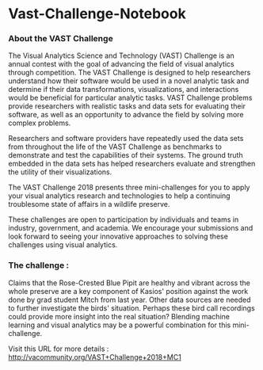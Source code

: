 # Vast-Challenge-Notebook

### About the VAST Challenge

The Visual Analytics Science and Technology (VAST) Challenge is an annual contest with the goal of advancing the field of visual analytics through competition. The VAST Challenge is designed to help researchers understand how their software would be used in a novel analytic task and determine if their data transformations, visualizations, and interactions would be beneficial for particular analytic tasks. VAST Challenge problems provide researchers with realistic tasks and data sets for evaluating their software, as well as an opportunity to advance the field by solving more complex problems.

Researchers and software providers have repeatedly used the data sets from throughout the life of the VAST Challenge as benchmarks to demonstrate and test the capabilities of their systems. The ground truth embedded in the data sets has helped researchers evaluate and strengthen the utility of their visualizations.

The VAST Challenge 2018 presents three mini-challenges for you to apply your visual analytics research and technologies to help a continuing troublesome state of affairs in a wildlife preserve.

These challenges are open to participation by individuals and teams in industry, government, and academia. We encourage your submissions and look forward to seeing your innovative approaches to solving these challenges using visual analytics.

### The challenge :

Claims that the Rose-Crested Blue Pipit are healthy and vibrant across the whole preserve are a key component of Kasios' position against the work done by grad student Mitch from last year. Other data sources are needed to further investigate the birds' situation. Perhaps these bird call recordings could provide more insight into the real situation? Blending machine learning and visual analytics may be a powerful combination for this mini-challenge.

Visit this URL for more details : http://vacommunity.org/VAST+Challenge+2018+MC1
